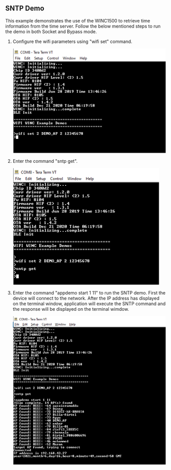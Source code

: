 

## SNTP Demo<a name="sntpdemo"></a>
This example demonstrates the use of the WINC1500 to retrieve time information from the time server. Follow the below mentioned steps to run the demo in both Socket and Bypass mode.
1. Configure the wifi parameters using "wifi set" command.

	![](images/ping_demo_config.png)

2.  Enter the command "sntp get".

	![](images/sntp_get_cmd.png)

3. Enter the command "appdemo start 1 11" to run the SNTP demo. First the device will connect to the network. After the IP address has displayed on the terminal window, application will execute the SNTP command and the response will be displayed on the terminal wimdow.

	![](images/sntp_response.png)


